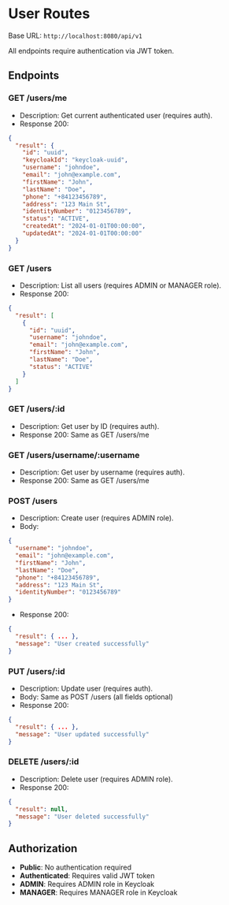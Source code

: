 # User Routes

Base URL: `http://localhost:8080/api/v1`

All endpoints require authentication via JWT token.

## Endpoints

### GET /users/me
- Description: Get current authenticated user (requires auth).
- Response 200:
```json
{
  "result": {
    "id": "uuid",
    "keycloakId": "keycloak-uuid",
    "username": "johndoe",
    "email": "john@example.com",
    "firstName": "John",
    "lastName": "Doe",
    "phone": "+84123456789",
    "address": "123 Main St",
    "identityNumber": "0123456789",
    "status": "ACTIVE",
    "createdAt": "2024-01-01T00:00:00",
    "updatedAt": "2024-01-01T00:00:00"
  }
}
```

### GET /users
- Description: List all users (requires ADMIN or MANAGER role).
- Response 200:
```json
{
  "result": [
    {
      "id": "uuid",
      "username": "johndoe",
      "email": "john@example.com",
      "firstName": "John",
      "lastName": "Doe",
      "status": "ACTIVE"
    }
  ]
}
```

### GET /users/:id
- Description: Get user by ID (requires auth).
- Response 200: Same as GET /users/me

### GET /users/username/:username
- Description: Get user by username (requires auth).
- Response 200: Same as GET /users/me

### POST /users
- Description: Create user (requires ADMIN role).
- Body:
```json
{
  "username": "johndoe",
  "email": "john@example.com",
  "firstName": "John",
  "lastName": "Doe",
  "phone": "+84123456789",
  "address": "123 Main St",
  "identityNumber": "0123456789"
}
```
- Response 200:
```json
{
  "result": { ... },
  "message": "User created successfully"
}
```

### PUT /users/:id
- Description: Update user (requires auth).
- Body: Same as POST /users (all fields optional)
- Response 200:
```json
{
  "result": { ... },
  "message": "User updated successfully"
}
```

### DELETE /users/:id
- Description: Delete user (requires ADMIN role).
- Response 200:
```json
{
  "result": null,
  "message": "User deleted successfully"
}
```

## Authorization

- **Public**: No authentication required
- **Authenticated**: Requires valid JWT token
- **ADMIN**: Requires ADMIN role in Keycloak
- **MANAGER**: Requires MANAGER role in Keycloak
